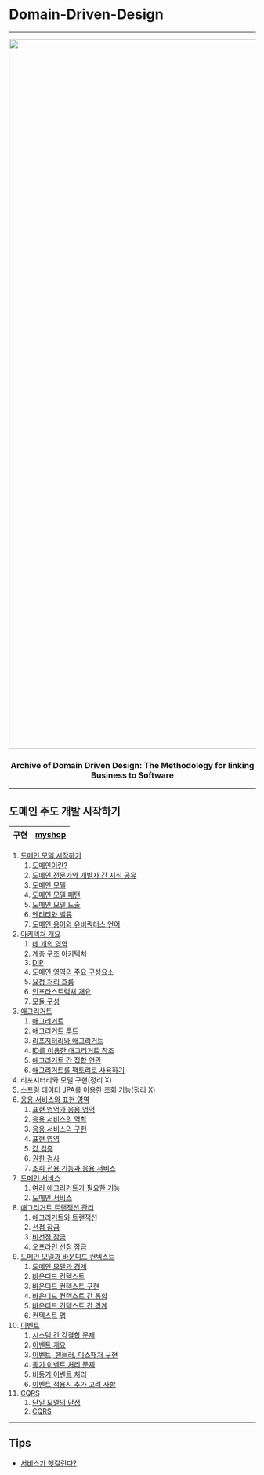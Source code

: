 # Domain-Driven-Design
---

<div align="center">

<img width="1446" alt="image" src="https://user-images.githubusercontent.com/80632060/182009642-9d4a0f80-3eae-4982-98f5-755f7ac623c7.png">

### Archive of Domain Driven Design: The Methodology for linking Business to Software

</div>

---

## 도메인 주도 개발 시작하기

|**구현**|[myshop](https://github.com/softpeanut/dul-dul-dul/tree/main/%EB%8F%84%EB%A9%94%EC%9D%B8%20%EC%A3%BC%EB%8F%84%20%EA%B0%9C%EB%B0%9C%20%EC%8B%9C%EC%9E%91%ED%95%98%EA%B8%B0/impl)|
|--|--|

1. [도메인 모델 시작하기](https://github.com/softpeanut/dul-dul-dul/tree/main/%EB%8F%84%EB%A9%94%EC%9D%B8%20%EC%A3%BC%EB%8F%84%20%EA%B0%9C%EB%B0%9C%20%EC%8B%9C%EC%9E%91%ED%95%98%EA%B8%B0/Chapter01.%20%EB%8F%84%EB%A9%94%EC%9D%B8%20%EB%AA%A8%EB%8D%B8%20%EC%8B%9C%EC%9E%91%ED%95%98%EA%B8%B0)
   1. [도메인이란?](https://github.com/softpeanut/dul-dul-dul/blob/main/%EB%8F%84%EB%A9%94%EC%9D%B8%20%EC%A3%BC%EB%8F%84%20%EA%B0%9C%EB%B0%9C%20%EC%8B%9C%EC%9E%91%ED%95%98%EA%B8%B0/Chapter01.%20%EB%8F%84%EB%A9%94%EC%9D%B8%20%EB%AA%A8%EB%8D%B8%20%EC%8B%9C%EC%9E%91%ED%95%98%EA%B8%B0/01.%20%EB%8F%84%EB%A9%94%EC%9D%B8%EC%9D%B4%EB%9E%80%3F.md)
   2. [도메인 전문가와 개발자 간 지식 공유](https://github.com/softpeanut/dul-dul-dul/blob/main/%EB%8F%84%EB%A9%94%EC%9D%B8%20%EC%A3%BC%EB%8F%84%20%EA%B0%9C%EB%B0%9C%20%EC%8B%9C%EC%9E%91%ED%95%98%EA%B8%B0/Chapter01.%20%EB%8F%84%EB%A9%94%EC%9D%B8%20%EB%AA%A8%EB%8D%B8%20%EC%8B%9C%EC%9E%91%ED%95%98%EA%B8%B0/02.%20%EB%8F%84%EB%A9%94%EC%9D%B8%20%EC%A0%84%EB%AC%B8%EA%B0%80%EC%99%80%20%EA%B0%9C%EB%B0%9C%EC%9E%90%20%EA%B0%84%20%EC%A7%80%EC%8B%9D%20%EA%B3%B5%EC%9C%A0.md)
   3. [도메인 모델](https://github.com/softpeanut/dul-dul-dul/blob/main/%EB%8F%84%EB%A9%94%EC%9D%B8%20%EC%A3%BC%EB%8F%84%20%EA%B0%9C%EB%B0%9C%20%EC%8B%9C%EC%9E%91%ED%95%98%EA%B8%B0/Chapter01.%20%EB%8F%84%EB%A9%94%EC%9D%B8%20%EB%AA%A8%EB%8D%B8%20%EC%8B%9C%EC%9E%91%ED%95%98%EA%B8%B0/03.%20%EB%8F%84%EB%A9%94%EC%9D%B8%20%EB%AA%A8%EB%8D%B8.md)
   4. [도메인 모델 패턴](https://github.com/softpeanut/dul-dul-dul/blob/main/%EB%8F%84%EB%A9%94%EC%9D%B8%20%EC%A3%BC%EB%8F%84%20%EA%B0%9C%EB%B0%9C%20%EC%8B%9C%EC%9E%91%ED%95%98%EA%B8%B0/Chapter01.%20%EB%8F%84%EB%A9%94%EC%9D%B8%20%EB%AA%A8%EB%8D%B8%20%EC%8B%9C%EC%9E%91%ED%95%98%EA%B8%B0/04.%20%EB%8F%84%EB%A9%94%EC%9D%B8%20%EB%AA%A8%EB%8D%B8%20%ED%8C%A8%ED%84%B4.md)
   5. [도메인 모델 도출](https://github.com/softpeanut/dul-dul-dul/blob/main/%EB%8F%84%EB%A9%94%EC%9D%B8%20%EC%A3%BC%EB%8F%84%20%EA%B0%9C%EB%B0%9C%20%EC%8B%9C%EC%9E%91%ED%95%98%EA%B8%B0/Chapter01.%20%EB%8F%84%EB%A9%94%EC%9D%B8%20%EB%AA%A8%EB%8D%B8%20%EC%8B%9C%EC%9E%91%ED%95%98%EA%B8%B0/05.%20%EB%8F%84%EB%A9%94%EC%9D%B8%20%EB%AA%A8%EB%8D%B8%20%EB%8F%84%EC%B6%9C.md)
   6. [엔티티와 밸류](https://github.com/softpeanut/dul-dul-dul/blob/main/%EB%8F%84%EB%A9%94%EC%9D%B8%20%EC%A3%BC%EB%8F%84%20%EA%B0%9C%EB%B0%9C%20%EC%8B%9C%EC%9E%91%ED%95%98%EA%B8%B0/Chapter01.%20%EB%8F%84%EB%A9%94%EC%9D%B8%20%EB%AA%A8%EB%8D%B8%20%EC%8B%9C%EC%9E%91%ED%95%98%EA%B8%B0/05.%20%EB%8F%84%EB%A9%94%EC%9D%B8%20%EB%AA%A8%EB%8D%B8%20%EB%8F%84%EC%B6%9C.md)
   7. [도메인 용어와 유비쿼터스 언어](https://github.com/softpeanut/dul-dul-dul/blob/main/%EB%8F%84%EB%A9%94%EC%9D%B8%20%EC%A3%BC%EB%8F%84%20%EA%B0%9C%EB%B0%9C%20%EC%8B%9C%EC%9E%91%ED%95%98%EA%B8%B0/Chapter01.%20%EB%8F%84%EB%A9%94%EC%9D%B8%20%EB%AA%A8%EB%8D%B8%20%EC%8B%9C%EC%9E%91%ED%95%98%EA%B8%B0/07.%20%EB%8F%84%EB%A9%94%EC%9D%B8%20%EC%9A%A9%EC%96%B4%EC%99%80%20%EC%9C%A0%EB%B9%84%EC%BF%BC%ED%84%B0%EC%8A%A4%20%EC%96%B8%EC%96%B4.md)
2. [아키텍처 개요](https://github.com/softpeanut/dul-dul-dul/tree/main/%EB%8F%84%EB%A9%94%EC%9D%B8%20%EC%A3%BC%EB%8F%84%20%EA%B0%9C%EB%B0%9C%20%EC%8B%9C%EC%9E%91%ED%95%98%EA%B8%B0/Chapter02.%20%EC%95%84%ED%82%A4%ED%85%8D%EC%B2%98%20%EA%B0%9C%EC%9A%94)
   1. [네 개의 영역](https://github.com/softpeanut/dul-dul-dul/blob/main/%EB%8F%84%EB%A9%94%EC%9D%B8%20%EC%A3%BC%EB%8F%84%20%EA%B0%9C%EB%B0%9C%20%EC%8B%9C%EC%9E%91%ED%95%98%EA%B8%B0/Chapter02.%20%EC%95%84%ED%82%A4%ED%85%8D%EC%B2%98%20%EA%B0%9C%EC%9A%94/01.%20%EB%84%A4%20%EA%B0%9C%EC%9D%98%20%EC%98%81%EC%97%AD.md)
   2. [계층 구조 아키텍처](https://github.com/softpeanut/dul-dul-dul/blob/main/%EB%8F%84%EB%A9%94%EC%9D%B8%20%EC%A3%BC%EB%8F%84%20%EA%B0%9C%EB%B0%9C%20%EC%8B%9C%EC%9E%91%ED%95%98%EA%B8%B0/Chapter02.%20%EC%95%84%ED%82%A4%ED%85%8D%EC%B2%98%20%EA%B0%9C%EC%9A%94/02.%20%EA%B3%84%EC%B8%B5%20%EA%B5%AC%EC%A1%B0%20%EC%95%84%ED%82%A4%ED%85%8D%EC%B2%98.md)
   3. [DIP](https://github.com/softpeanut/dul-dul-dul/blob/main/%EB%8F%84%EB%A9%94%EC%9D%B8%20%EC%A3%BC%EB%8F%84%20%EA%B0%9C%EB%B0%9C%20%EC%8B%9C%EC%9E%91%ED%95%98%EA%B8%B0/Chapter02.%20%EC%95%84%ED%82%A4%ED%85%8D%EC%B2%98%20%EA%B0%9C%EC%9A%94/03.%20DIP.md)
   4. [도메인 영역의 주요 구성요소](https://github.com/softpeanut/dul-dul-dul/blob/main/%EB%8F%84%EB%A9%94%EC%9D%B8%20%EC%A3%BC%EB%8F%84%20%EA%B0%9C%EB%B0%9C%20%EC%8B%9C%EC%9E%91%ED%95%98%EA%B8%B0/Chapter02.%20%EC%95%84%ED%82%A4%ED%85%8D%EC%B2%98%20%EA%B0%9C%EC%9A%94/04.%20%EB%8F%84%EB%A9%94%EC%9D%B8%20%EC%98%81%EC%97%AD%EC%9D%98%20%EC%A3%BC%EC%9A%94%20%EA%B5%AC%EC%84%B1%EC%9A%94%EC%86%8C.md)
   5. [요청 처리 흐름](https://github.com/softpeanut/dul-dul-dul/blob/main/%EB%8F%84%EB%A9%94%EC%9D%B8%20%EC%A3%BC%EB%8F%84%20%EA%B0%9C%EB%B0%9C%20%EC%8B%9C%EC%9E%91%ED%95%98%EA%B8%B0/Chapter02.%20%EC%95%84%ED%82%A4%ED%85%8D%EC%B2%98%20%EA%B0%9C%EC%9A%94/05.%20%EC%9A%94%EC%B2%AD%20%EC%B2%98%EB%A6%AC%20%ED%9D%90%EB%A6%84.md)
   6. [인프라스트럭처 개요](https://github.com/softpeanut/dul-dul-dul/blob/main/%EB%8F%84%EB%A9%94%EC%9D%B8%20%EC%A3%BC%EB%8F%84%20%EA%B0%9C%EB%B0%9C%20%EC%8B%9C%EC%9E%91%ED%95%98%EA%B8%B0/Chapter02.%20%EC%95%84%ED%82%A4%ED%85%8D%EC%B2%98%20%EA%B0%9C%EC%9A%94/06.%20%EC%9D%B8%ED%94%84%EB%9D%BC%EC%8A%A4%ED%8A%B8%EB%9F%AD%EC%B2%98%20%EA%B0%9C%EC%9A%94.md)
   7. [모듈 구성](https://github.com/softpeanut/dul-dul-dul/blob/main/%EB%8F%84%EB%A9%94%EC%9D%B8%20%EC%A3%BC%EB%8F%84%20%EA%B0%9C%EB%B0%9C%20%EC%8B%9C%EC%9E%91%ED%95%98%EA%B8%B0/Chapter02.%20%EC%95%84%ED%82%A4%ED%85%8D%EC%B2%98%20%EA%B0%9C%EC%9A%94/07.%20%EB%AA%A8%EB%93%88%20%EA%B5%AC%EC%84%B1.md)
3. [애그리거트](https://github.com/softpeanut/dul-dul-dul/tree/main/%EB%8F%84%EB%A9%94%EC%9D%B8%20%EC%A3%BC%EB%8F%84%20%EA%B0%9C%EB%B0%9C%20%EC%8B%9C%EC%9E%91%ED%95%98%EA%B8%B0/Chapter03.%20%EC%95%A0%EA%B7%B8%EB%A6%AC%EA%B1%B0%ED%8A%B8)
   1. [애그리거트](https://github.com/softpeanut/dul-dul-dul/blob/main/%EB%8F%84%EB%A9%94%EC%9D%B8%20%EC%A3%BC%EB%8F%84%20%EA%B0%9C%EB%B0%9C%20%EC%8B%9C%EC%9E%91%ED%95%98%EA%B8%B0/Chapter03.%20%EC%95%A0%EA%B7%B8%EB%A6%AC%EA%B1%B0%ED%8A%B8/01.%20%EC%95%A0%EA%B7%B8%EB%A6%AC%EA%B1%B0%ED%8A%B8.md)
   2. [애그리거트 루트](https://github.com/softpeanut/dul-dul-dul/blob/main/%EB%8F%84%EB%A9%94%EC%9D%B8%20%EC%A3%BC%EB%8F%84%20%EA%B0%9C%EB%B0%9C%20%EC%8B%9C%EC%9E%91%ED%95%98%EA%B8%B0/Chapter03.%20%EC%95%A0%EA%B7%B8%EB%A6%AC%EA%B1%B0%ED%8A%B8/02.%20%EC%95%A0%EA%B7%B8%EB%A6%AC%EA%B1%B0%ED%8A%B8%20%EB%A3%A8%ED%8A%B8.md)
   3. [리포지터리와 애그리거트](https://github.com/softpeanut/dul-dul-dul/blob/main/%EB%8F%84%EB%A9%94%EC%9D%B8%20%EC%A3%BC%EB%8F%84%20%EA%B0%9C%EB%B0%9C%20%EC%8B%9C%EC%9E%91%ED%95%98%EA%B8%B0/Chapter03.%20%EC%95%A0%EA%B7%B8%EB%A6%AC%EA%B1%B0%ED%8A%B8/03.%20%EB%A6%AC%ED%8F%AC%EC%A7%80%ED%84%B0%EB%A6%AC%EC%99%80%20%EC%95%A0%EA%B7%B8%EB%A6%AC%EA%B1%B0%ED%8A%B8.md)
   4. [ID를 이용한 애그리거트 참조](https://github.com/softpeanut/dul-dul-dul/blob/main/%EB%8F%84%EB%A9%94%EC%9D%B8%20%EC%A3%BC%EB%8F%84%20%EA%B0%9C%EB%B0%9C%20%EC%8B%9C%EC%9E%91%ED%95%98%EA%B8%B0/Chapter03.%20%EC%95%A0%EA%B7%B8%EB%A6%AC%EA%B1%B0%ED%8A%B8/04.%20ID%EB%A5%BC%20%EC%9D%B4%EC%9A%A9%ED%95%9C%20%EC%95%A0%EA%B7%B8%EB%A6%AC%EA%B1%B0%ED%8A%B8%20%EC%B0%B8%EC%A1%B0.md)
   5. [애그리거트 간 집합 연관](https://github.com/softpeanut/dul-dul-dul/blob/main/%EB%8F%84%EB%A9%94%EC%9D%B8%20%EC%A3%BC%EB%8F%84%20%EA%B0%9C%EB%B0%9C%20%EC%8B%9C%EC%9E%91%ED%95%98%EA%B8%B0/Chapter03.%20%EC%95%A0%EA%B7%B8%EB%A6%AC%EA%B1%B0%ED%8A%B8/05.%20%EC%95%A0%EA%B7%B8%EB%A6%AC%EA%B1%B0%ED%8A%B8%20%EA%B0%84%20%EC%A7%91%ED%95%A9%20%EC%97%B0%EA%B4%80.md)
   6. [애그리거트를 팩토리로 사용하기](https://github.com/softpeanut/dul-dul-dul/blob/main/%EB%8F%84%EB%A9%94%EC%9D%B8%20%EC%A3%BC%EB%8F%84%20%EA%B0%9C%EB%B0%9C%20%EC%8B%9C%EC%9E%91%ED%95%98%EA%B8%B0/Chapter03.%20%EC%95%A0%EA%B7%B8%EB%A6%AC%EA%B1%B0%ED%8A%B8/06.%20%EC%95%A0%EA%B7%B8%EB%A6%AC%EA%B1%B0%ED%8A%B8%EB%A5%BC%20%ED%8C%A9%ED%86%A0%EB%A6%AC%EB%A1%9C%20%EC%82%AC%EC%9A%A9%ED%95%98%EA%B8%B0.md)
4. 리포지터리와 모델 구현(정리 X)
5. 스프링 데이터 JPA를 이용한 조회 기능(정리 X)
6. [응용 서비스와 표현 영역](https://github.com/softpeanut/dul-dul-dul/tree/main/%EB%8F%84%EB%A9%94%EC%9D%B8%20%EC%A3%BC%EB%8F%84%20%EA%B0%9C%EB%B0%9C%20%EC%8B%9C%EC%9E%91%ED%95%98%EA%B8%B0/Chapter06.%20%EC%9D%91%EC%9A%A9%20%EC%84%9C%EB%B9%84%EC%8A%A4%EC%99%80%20%ED%91%9C%ED%98%84%20%EC%98%81%EC%97%AD)
   1. [표현 영역과 응용 영역](https://github.com/softpeanut/dul-dul-dul/blob/main/%EB%8F%84%EB%A9%94%EC%9D%B8%20%EC%A3%BC%EB%8F%84%20%EA%B0%9C%EB%B0%9C%20%EC%8B%9C%EC%9E%91%ED%95%98%EA%B8%B0/Chapter06.%20%EC%9D%91%EC%9A%A9%20%EC%84%9C%EB%B9%84%EC%8A%A4%EC%99%80%20%ED%91%9C%ED%98%84%20%EC%98%81%EC%97%AD/01.%20%ED%91%9C%ED%98%84%20%EC%98%81%EC%97%AD%EA%B3%BC%20%EC%9D%91%EC%9A%A9%20%EC%98%81%EC%97%AD.md)
   2. [응용 서비스의 역할](https://github.com/softpeanut/dul-dul-dul/blob/main/%EB%8F%84%EB%A9%94%EC%9D%B8%20%EC%A3%BC%EB%8F%84%20%EA%B0%9C%EB%B0%9C%20%EC%8B%9C%EC%9E%91%ED%95%98%EA%B8%B0/Chapter06.%20%EC%9D%91%EC%9A%A9%20%EC%84%9C%EB%B9%84%EC%8A%A4%EC%99%80%20%ED%91%9C%ED%98%84%20%EC%98%81%EC%97%AD/02.%20%EC%9D%91%EC%9A%A9%20%EC%84%9C%EB%B9%84%EC%8A%A4%EC%9D%98%20%EC%97%AD%ED%95%A0.md)
   3. [응용 서비스의 구현](https://github.com/softpeanut/dul-dul-dul/blob/main/%EB%8F%84%EB%A9%94%EC%9D%B8%20%EC%A3%BC%EB%8F%84%20%EA%B0%9C%EB%B0%9C%20%EC%8B%9C%EC%9E%91%ED%95%98%EA%B8%B0/Chapter06.%20%EC%9D%91%EC%9A%A9%20%EC%84%9C%EB%B9%84%EC%8A%A4%EC%99%80%20%ED%91%9C%ED%98%84%20%EC%98%81%EC%97%AD/03.%20%EC%9D%91%EC%9A%A9%20%EC%84%9C%EB%B9%84%EC%8A%A4%EC%9D%98%20%EA%B5%AC%ED%98%84.md)
   4. [표현 영역](https://github.com/softpeanut/dul-dul-dul/blob/main/%EB%8F%84%EB%A9%94%EC%9D%B8%20%EC%A3%BC%EB%8F%84%20%EA%B0%9C%EB%B0%9C%20%EC%8B%9C%EC%9E%91%ED%95%98%EA%B8%B0/Chapter06.%20%EC%9D%91%EC%9A%A9%20%EC%84%9C%EB%B9%84%EC%8A%A4%EC%99%80%20%ED%91%9C%ED%98%84%20%EC%98%81%EC%97%AD/04.%20%ED%91%9C%ED%98%84%20%EC%98%81%EC%97%AD.md)
   5. [값 검증](https://github.com/softpeanut/dul-dul-dul/blob/main/%EB%8F%84%EB%A9%94%EC%9D%B8%20%EC%A3%BC%EB%8F%84%20%EA%B0%9C%EB%B0%9C%20%EC%8B%9C%EC%9E%91%ED%95%98%EA%B8%B0/Chapter06.%20%EC%9D%91%EC%9A%A9%20%EC%84%9C%EB%B9%84%EC%8A%A4%EC%99%80%20%ED%91%9C%ED%98%84%20%EC%98%81%EC%97%AD/05.%20%EA%B0%92%20%EA%B2%80%EC%A6%9D.md)
   6. [권한 검사](https://github.com/softpeanut/dul-dul-dul/blob/main/%EB%8F%84%EB%A9%94%EC%9D%B8%20%EC%A3%BC%EB%8F%84%20%EA%B0%9C%EB%B0%9C%20%EC%8B%9C%EC%9E%91%ED%95%98%EA%B8%B0/Chapter06.%20%EC%9D%91%EC%9A%A9%20%EC%84%9C%EB%B9%84%EC%8A%A4%EC%99%80%20%ED%91%9C%ED%98%84%20%EC%98%81%EC%97%AD/06.%20%EA%B6%8C%ED%95%9C%20%EA%B2%80%EC%82%AC.md)
   7. [조회 전용 기능과 응용 서비스](https://github.com/softpeanut/dul-dul-dul/blob/main/%EB%8F%84%EB%A9%94%EC%9D%B8%20%EC%A3%BC%EB%8F%84%20%EA%B0%9C%EB%B0%9C%20%EC%8B%9C%EC%9E%91%ED%95%98%EA%B8%B0/Chapter06.%20%EC%9D%91%EC%9A%A9%20%EC%84%9C%EB%B9%84%EC%8A%A4%EC%99%80%20%ED%91%9C%ED%98%84%20%EC%98%81%EC%97%AD/07.%20%EC%A1%B0%ED%9A%8C%20%EC%A0%84%EC%9A%A9%20%EA%B8%B0%EB%8A%A5%EA%B3%BC%20%EC%9D%91%EC%9A%A9%20%EC%84%9C%EB%B9%84%EC%8A%A4.md)
7. [도메인 서비스](https://github.com/softpeanut/dul-dul-dul/tree/main/%EB%8F%84%EB%A9%94%EC%9D%B8%20%EC%A3%BC%EB%8F%84%20%EA%B0%9C%EB%B0%9C%20%EC%8B%9C%EC%9E%91%ED%95%98%EA%B8%B0/Chapter07.%20%EB%8F%84%EB%A9%94%EC%9D%B8%20%EC%84%9C%EB%B9%84%EC%8A%A4)
   1. [여러 애그리거트가 필요한 기능](https://github.com/softpeanut/dul-dul-dul/blob/main/%EB%8F%84%EB%A9%94%EC%9D%B8%20%EC%A3%BC%EB%8F%84%20%EA%B0%9C%EB%B0%9C%20%EC%8B%9C%EC%9E%91%ED%95%98%EA%B8%B0/Chapter07.%20%EB%8F%84%EB%A9%94%EC%9D%B8%20%EC%84%9C%EB%B9%84%EC%8A%A4/01.%20%EC%97%AC%EB%9F%AC%20%EC%95%A0%EA%B7%B8%EB%A6%AC%EA%B1%B0%ED%8A%B8%EA%B0%80%20%ED%95%84%EC%9A%94%ED%95%9C%20%EA%B8%B0%EB%8A%A5.md)
   2. [도메인 서비스](https://github.com/softpeanut/dul-dul-dul/blob/main/%EB%8F%84%EB%A9%94%EC%9D%B8%20%EC%A3%BC%EB%8F%84%20%EA%B0%9C%EB%B0%9C%20%EC%8B%9C%EC%9E%91%ED%95%98%EA%B8%B0/Chapter07.%20%EB%8F%84%EB%A9%94%EC%9D%B8%20%EC%84%9C%EB%B9%84%EC%8A%A4/02.%20%EB%8F%84%EB%A9%94%EC%9D%B8%20%EC%84%9C%EB%B9%84%EC%8A%A4.md)
8. [애그리거트 트랜잭션 관리](https://github.com/softpeanut/dul-dul-dul/tree/main/%EB%8F%84%EB%A9%94%EC%9D%B8%20%EC%A3%BC%EB%8F%84%20%EA%B0%9C%EB%B0%9C%20%EC%8B%9C%EC%9E%91%ED%95%98%EA%B8%B0/Chapter08.%20%EC%95%A0%EA%B7%B8%EB%A6%AC%EA%B1%B0%ED%8A%B8%20%ED%8A%B8%EB%9E%9C%EC%9E%AD%EC%85%98%20%EA%B4%80%EB%A6%AC)
   1. [애그리거트와 트랜잭션](https://github.com/softpeanut/dul-dul-dul/blob/main/%EB%8F%84%EB%A9%94%EC%9D%B8%20%EC%A3%BC%EB%8F%84%20%EA%B0%9C%EB%B0%9C%20%EC%8B%9C%EC%9E%91%ED%95%98%EA%B8%B0/Chapter08.%20%EC%95%A0%EA%B7%B8%EB%A6%AC%EA%B1%B0%ED%8A%B8%20%ED%8A%B8%EB%9E%9C%EC%9E%AD%EC%85%98%20%EA%B4%80%EB%A6%AC/01.%20%EC%95%A0%EA%B7%B8%EB%A6%AC%EA%B1%B0%ED%8A%B8%EC%99%80%20%ED%8A%B8%EB%9E%9C%EC%9E%AD%EC%85%98.md)
   2. [선점 잠금](https://github.com/softpeanut/dul-dul-dul/blob/main/%EB%8F%84%EB%A9%94%EC%9D%B8%20%EC%A3%BC%EB%8F%84%20%EA%B0%9C%EB%B0%9C%20%EC%8B%9C%EC%9E%91%ED%95%98%EA%B8%B0/Chapter08.%20%EC%95%A0%EA%B7%B8%EB%A6%AC%EA%B1%B0%ED%8A%B8%20%ED%8A%B8%EB%9E%9C%EC%9E%AD%EC%85%98%20%EA%B4%80%EB%A6%AC/02.%20%EC%84%A0%EC%A0%90%20%EC%9E%A0%EA%B8%88.md)
   3. [비선점 잠금](https://github.com/softpeanut/dul-dul-dul/blob/main/%EB%8F%84%EB%A9%94%EC%9D%B8%20%EC%A3%BC%EB%8F%84%20%EA%B0%9C%EB%B0%9C%20%EC%8B%9C%EC%9E%91%ED%95%98%EA%B8%B0/Chapter08.%20%EC%95%A0%EA%B7%B8%EB%A6%AC%EA%B1%B0%ED%8A%B8%20%ED%8A%B8%EB%9E%9C%EC%9E%AD%EC%85%98%20%EA%B4%80%EB%A6%AC/03.%20%EB%B9%84%EC%84%A0%EC%A0%90%20%EC%9E%A0%EA%B8%88.md)
   4. [오프라인 선점 잠금](https://github.com/softpeanut/dul-dul-dul/blob/main/%EB%8F%84%EB%A9%94%EC%9D%B8%20%EC%A3%BC%EB%8F%84%20%EA%B0%9C%EB%B0%9C%20%EC%8B%9C%EC%9E%91%ED%95%98%EA%B8%B0/Chapter08.%20%EC%95%A0%EA%B7%B8%EB%A6%AC%EA%B1%B0%ED%8A%B8%20%ED%8A%B8%EB%9E%9C%EC%9E%AD%EC%85%98%20%EA%B4%80%EB%A6%AC/04.%20%EC%98%A4%ED%94%84%EB%9D%BC%EC%9D%B8%20%EC%84%A0%EC%A0%90%20%EC%9E%A0%EA%B8%88.md)
9. [도메인 모델과 바운디드 컨텍스트](https://github.com/softpeanut/dul-dul-dul/tree/main/%EB%8F%84%EB%A9%94%EC%9D%B8%20%EC%A3%BC%EB%8F%84%20%EA%B0%9C%EB%B0%9C%20%EC%8B%9C%EC%9E%91%ED%95%98%EA%B8%B0/Chapter09.%20%EB%8F%84%EB%A9%94%EC%9D%B8%20%EB%AA%A8%EB%8D%B8%EA%B3%BC%20%EB%B0%94%EC%9A%B4%EB%94%94%EB%93%9C%20%EC%BB%A8%ED%85%8D%EC%8A%A4%ED%8A%B8)
   1. [도메인 모델과 경계](https://github.com/softpeanut/dul-dul-dul/blob/main/%EB%8F%84%EB%A9%94%EC%9D%B8%20%EC%A3%BC%EB%8F%84%20%EA%B0%9C%EB%B0%9C%20%EC%8B%9C%EC%9E%91%ED%95%98%EA%B8%B0/Chapter09.%20%EB%8F%84%EB%A9%94%EC%9D%B8%20%EB%AA%A8%EB%8D%B8%EA%B3%BC%20%EB%B0%94%EC%9A%B4%EB%94%94%EB%93%9C%20%EC%BB%A8%ED%85%8D%EC%8A%A4%ED%8A%B8/01.%20%EB%8F%84%EB%A9%94%EC%9D%B8%20%EB%AA%A8%EB%8D%B8%EA%B3%BC%20%EA%B2%BD%EA%B3%84.md)
   2. [바운디드 컨텍스트](https://github.com/softpeanut/dul-dul-dul/blob/main/%EB%8F%84%EB%A9%94%EC%9D%B8%20%EC%A3%BC%EB%8F%84%20%EA%B0%9C%EB%B0%9C%20%EC%8B%9C%EC%9E%91%ED%95%98%EA%B8%B0/Chapter09.%20%EB%8F%84%EB%A9%94%EC%9D%B8%20%EB%AA%A8%EB%8D%B8%EA%B3%BC%20%EB%B0%94%EC%9A%B4%EB%94%94%EB%93%9C%20%EC%BB%A8%ED%85%8D%EC%8A%A4%ED%8A%B8/02.%20%EB%B0%94%EC%9A%B4%EB%94%94%EB%93%9C%20%EC%BB%A8%ED%85%8D%EC%8A%A4%ED%8A%B8.md)
   3. [바운디드 컨텍스트 구현](https://github.com/softpeanut/dul-dul-dul/blob/main/%EB%8F%84%EB%A9%94%EC%9D%B8%20%EC%A3%BC%EB%8F%84%20%EA%B0%9C%EB%B0%9C%20%EC%8B%9C%EC%9E%91%ED%95%98%EA%B8%B0/Chapter09.%20%EB%8F%84%EB%A9%94%EC%9D%B8%20%EB%AA%A8%EB%8D%B8%EA%B3%BC%20%EB%B0%94%EC%9A%B4%EB%94%94%EB%93%9C%20%EC%BB%A8%ED%85%8D%EC%8A%A4%ED%8A%B8/03.%20%EB%B0%94%EC%9A%B4%EB%94%94%EB%93%9C%20%EC%BB%A8%ED%85%8D%EC%8A%A4%ED%8A%B8%20%EA%B5%AC%ED%98%84.md)
   4. [바운디드 컨텍스트 간 통합](https://github.com/softpeanut/dul-dul-dul/blob/main/%EB%8F%84%EB%A9%94%EC%9D%B8%20%EC%A3%BC%EB%8F%84%20%EA%B0%9C%EB%B0%9C%20%EC%8B%9C%EC%9E%91%ED%95%98%EA%B8%B0/Chapter09.%20%EB%8F%84%EB%A9%94%EC%9D%B8%20%EB%AA%A8%EB%8D%B8%EA%B3%BC%20%EB%B0%94%EC%9A%B4%EB%94%94%EB%93%9C%20%EC%BB%A8%ED%85%8D%EC%8A%A4%ED%8A%B8/04.%20%EB%B0%94%EC%9A%B4%EB%94%94%EB%93%9C%20%EC%BB%A8%ED%85%8D%EC%8A%A4%ED%8A%B8%20%EA%B0%84%20%ED%86%B5%ED%95%A9.md)
   5. [바운디드 컨텍스트 간 경계](https://github.com/softpeanut/dul-dul-dul/blob/main/%EB%8F%84%EB%A9%94%EC%9D%B8%20%EC%A3%BC%EB%8F%84%20%EA%B0%9C%EB%B0%9C%20%EC%8B%9C%EC%9E%91%ED%95%98%EA%B8%B0/Chapter09.%20%EB%8F%84%EB%A9%94%EC%9D%B8%20%EB%AA%A8%EB%8D%B8%EA%B3%BC%20%EB%B0%94%EC%9A%B4%EB%94%94%EB%93%9C%20%EC%BB%A8%ED%85%8D%EC%8A%A4%ED%8A%B8/05.%20%EB%B0%94%EC%9A%B4%EB%94%94%EB%93%9C%20%EC%BB%A8%ED%85%8D%EC%8A%A4%ED%8A%B8%20%EA%B0%84%20%EA%B2%BD%EA%B3%84.md)
   6. [컨텍스트 맵](https://github.com/softpeanut/dul-dul-dul/blob/main/%EB%8F%84%EB%A9%94%EC%9D%B8%20%EC%A3%BC%EB%8F%84%20%EA%B0%9C%EB%B0%9C%20%EC%8B%9C%EC%9E%91%ED%95%98%EA%B8%B0/Chapter09.%20%EB%8F%84%EB%A9%94%EC%9D%B8%20%EB%AA%A8%EB%8D%B8%EA%B3%BC%20%EB%B0%94%EC%9A%B4%EB%94%94%EB%93%9C%20%EC%BB%A8%ED%85%8D%EC%8A%A4%ED%8A%B8/06.%20%EC%BB%A8%ED%85%8D%EC%8A%A4%ED%8A%B8%20%EB%A7%B5.md)
10. [이벤트](https://github.com/softpeanut/dul-dul-dul/tree/main/%EB%8F%84%EB%A9%94%EC%9D%B8%20%EC%A3%BC%EB%8F%84%20%EA%B0%9C%EB%B0%9C%20%EC%8B%9C%EC%9E%91%ED%95%98%EA%B8%B0/Chapter10.%20%EC%9D%B4%EB%B2%A4%ED%8A%B8)
    1. [시스템 간 강결합 문제](https://github.com/softpeanut/dul-dul-dul/blob/main/%EB%8F%84%EB%A9%94%EC%9D%B8%20%EC%A3%BC%EB%8F%84%20%EA%B0%9C%EB%B0%9C%20%EC%8B%9C%EC%9E%91%ED%95%98%EA%B8%B0/Chapter10.%20%EC%9D%B4%EB%B2%A4%ED%8A%B8/01.%20%EC%8B%9C%EC%8A%A4%ED%85%9C%20%EA%B0%84%20%EA%B0%95%EA%B2%B0%ED%95%A9%20%EB%AC%B8%EC%A0%9C.md)
    2. [이벤트 개요](https://github.com/softpeanut/dul-dul-dul/blob/main/%EB%8F%84%EB%A9%94%EC%9D%B8%20%EC%A3%BC%EB%8F%84%20%EA%B0%9C%EB%B0%9C%20%EC%8B%9C%EC%9E%91%ED%95%98%EA%B8%B0/Chapter10.%20%EC%9D%B4%EB%B2%A4%ED%8A%B8/02.%20%EC%9D%B4%EB%B2%A4%ED%8A%B8%20%EA%B0%9C%EC%9A%94.md)
    3. [이벤트, 핸들러, 디스패처 구현](https://github.com/softpeanut/dul-dul-dul/blob/main/%EB%8F%84%EB%A9%94%EC%9D%B8%20%EC%A3%BC%EB%8F%84%20%EA%B0%9C%EB%B0%9C%20%EC%8B%9C%EC%9E%91%ED%95%98%EA%B8%B0/Chapter10.%20%EC%9D%B4%EB%B2%A4%ED%8A%B8/03.%20%EC%9D%B4%EB%B2%A4%ED%8A%B8%2C%20%ED%95%B8%EB%93%A4%EB%9F%AC%2C%20%EB%94%94%EC%8A%A4%ED%8C%A8%EC%B2%98%20%EA%B5%AC%ED%98%84.md)
    4. [동기 이벤트 처리 문제](https://github.com/softpeanut/dul-dul-dul/blob/main/%EB%8F%84%EB%A9%94%EC%9D%B8%20%EC%A3%BC%EB%8F%84%20%EA%B0%9C%EB%B0%9C%20%EC%8B%9C%EC%9E%91%ED%95%98%EA%B8%B0/Chapter10.%20%EC%9D%B4%EB%B2%A4%ED%8A%B8/04.%20%EB%8F%99%EA%B8%B0%20%EC%9D%B4%EB%B2%A4%ED%8A%B8%20%EC%B2%98%EB%A6%AC%20%EB%AC%B8%EC%A0%9C.md)
    5. [비동기 이벤트 처리](https://github.com/softpeanut/dul-dul-dul/blob/main/%EB%8F%84%EB%A9%94%EC%9D%B8%20%EC%A3%BC%EB%8F%84%20%EA%B0%9C%EB%B0%9C%20%EC%8B%9C%EC%9E%91%ED%95%98%EA%B8%B0/Chapter10.%20%EC%9D%B4%EB%B2%A4%ED%8A%B8/05.%20%EB%B9%84%EB%8F%99%EA%B8%B0%20%EC%9D%B4%EB%B2%A4%ED%8A%B8%20%EC%B2%98%EB%A6%AC.md)
    6. [이벤트 적용시 추가 고려 사항](https://github.com/softpeanut/dul-dul-dul/blob/main/%EB%8F%84%EB%A9%94%EC%9D%B8%20%EC%A3%BC%EB%8F%84%20%EA%B0%9C%EB%B0%9C%20%EC%8B%9C%EC%9E%91%ED%95%98%EA%B8%B0/Chapter10.%20%EC%9D%B4%EB%B2%A4%ED%8A%B8/06.%20%EC%9D%B4%EB%B2%A4%ED%8A%B8%20%EC%A0%81%EC%9A%A9%EC%8B%9C%20%EC%B6%94%EA%B0%80%20%EA%B3%A0%EB%A0%A4%20%EC%82%AC%ED%95%AD.md)
11. [CQRS](https://github.com/softpeanut/dul-dul-dul/tree/main/%EB%8F%84%EB%A9%94%EC%9D%B8%20%EC%A3%BC%EB%8F%84%20%EA%B0%9C%EB%B0%9C%20%EC%8B%9C%EC%9E%91%ED%95%98%EA%B8%B0/Chapter11.%20CQRS)
    1. [단일 모델의 단점](https://github.com/softpeanut/dul-dul-dul/blob/main/%EB%8F%84%EB%A9%94%EC%9D%B8%20%EC%A3%BC%EB%8F%84%20%EA%B0%9C%EB%B0%9C%20%EC%8B%9C%EC%9E%91%ED%95%98%EA%B8%B0/Chapter11.%20CQRS/01.%20%EB%8B%A8%EC%9D%BC%20%EB%AA%A8%EB%8D%B8%EC%9D%98%20%EB%8B%A8%EC%A0%90.md)
    2. [CQRS](https://github.com/softpeanut/dul-dul-dul/blob/main/%EB%8F%84%EB%A9%94%EC%9D%B8%20%EC%A3%BC%EB%8F%84%20%EA%B0%9C%EB%B0%9C%20%EC%8B%9C%EC%9E%91%ED%95%98%EA%B8%B0/Chapter11.%20CQRS/02.%20CQRS.md)

---

## Tips

- [서비스가 헷갈린다?](https://github.com/softpeanut/dul-dul-dul/blob/main/%EC%84%9C%EB%B9%84%EC%8A%A4%EA%B0%80%20%ED%97%B7%EA%B0%88%EB%A6%B0%EB%8B%A4%3F.md)
